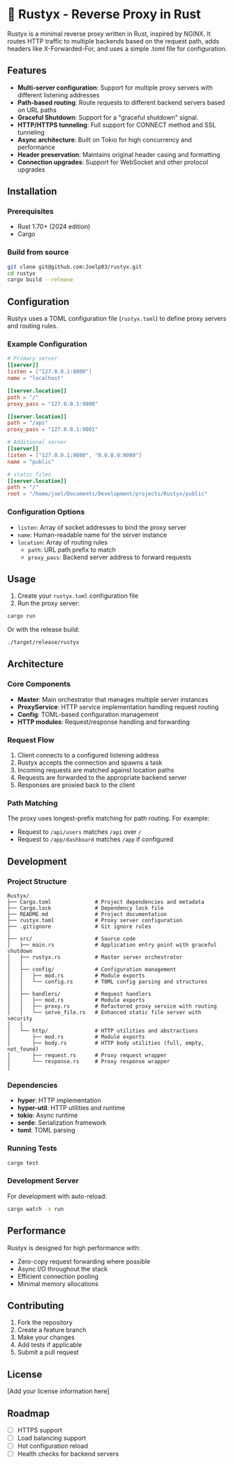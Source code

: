 # 🦀 Rustyx - Reverse Proxy in Rust

Rustyx is a minimal reverse proxy written in Rust, inspired by NGINX. It routes HTTP traffic to multiple backends based on the request path, adds headers like X-Forwarded-For, and uses a simple .toml file for configuration.

## Features

- **Multi-server configuration**: Support for multiple proxy servers with different listening addresses
- **Path-based routing**: Route requests to different backend servers based on URL paths
- **Graceful Shutdown**:  Support for a "graceful shutdown" signal.
- **HTTP/HTTPS tunneling**: Full support for CONNECT method and SSL tunneling
- **Async architecture**: Built on Tokio for high concurrency and performance
- **Header preservation**: Maintains original header casing and formatting
- **Connection upgrades**: Support for WebSocket and other protocol upgrades

## Installation

### Prerequisites

- Rust 1.70+ (2024 edition)
- Cargo

### Build from source

```bash
git clone git@github.com:Joelp03/rustyx.git
cd rustyx
cargo build --release
```

## Configuration

Rustyx uses a TOML configuration file (`rustyx.toml`) to define proxy servers and routing rules.

### Example Configuration

```toml
# Primary server
[[server]]
listen = ["127.0.0.1:8000"]
name = "localhost"

[[server.location]]
path = "/"
proxy_pass = "127.0.0.1:9000"

[[server.location]]
path = "/api"
proxy_pass = "127.0.0.1:9001"

# Additional server
[[server]]
listen = ["127.0.0.1:8080", "0.0.0.0:8080"]
name = "public"

# static files
[[server.location]]
path = "/"
root = "/home/joel/Documents/Development/projects/Rustyx/public"
```

### Configuration Options

- `listen`: Array of socket addresses to bind the proxy server
- `name`: Human-readable name for the server instance
- `location`: Array of routing rules
  - `path`: URL path prefix to match
  - `proxy_pass`: Backend server address to forward requests

## Usage

1. Create your `rustyx.toml` configuration file
2. Run the proxy server:

```bash
cargo run
```

Or with the release build:

```bash
./target/release/rustyx
```

## Architecture

### Core Components

- **Master**: Main orchestrator that manages multiple server instances
- **ProxyService**: HTTP service implementation handling request routing
- **Config**: TOML-based configuration management
- **HTTP modules**: Request/response handling and forwarding

### Request Flow

1. Client connects to a configured listening address
2. Rustyx accepts the connection and spawns a task
3. Incoming requests are matched against location paths
4. Requests are forwarded to the appropriate backend server
5. Responses are proxied back to the client

### Path Matching

The proxy uses longest-prefix matching for path routing. For example:
- Request to `/api/users` matches `/api` over `/`
- Request to `/app/dashboard` matches `/app` if configured

## Development

### Project Structure

```
Rustyx/
├── Cargo.toml              # Project dependencies and metadata
├── Cargo.lock              # Dependency lock file
├── README.md               # Project documentation
├── rustyx.toml             # Proxy server configuration
├── .gitignore              # Git ignore rules
│
├── src/                    # Source code
│   ├── main.rs             # Application entry point with graceful shutdown
│   ├── rustyx.rs           # Master server orchestrator
│   │
│   ├── config/             # Configuration management
│   │   ├── mod.rs          # Module exports
│   │   └── config.rs       # TOML config parsing and structures
│   │
│   ├── handlers/           # Request handlers
│   │   ├── mod.rs          # Module exports
│   │   ├── proxy.rs        # Refactored proxy service with routing
│   │   └── serve_file.rs   # Enhanced static file server with security
│   │
│   └── http/               # HTTP utilities and abstractions
│       ├── mod.rs          # Module exports
│       ├── body.rs         # HTTP body utilities (full, empty, not_found)
│       ├── request.rs      # Proxy request wrapper
│       └── response.rs     # Proxy response wrapper
│
```

### Dependencies

- **hyper**: HTTP implementation
- **hyper-util**: HTTP utilities and runtime
- **tokio**: Async runtime
- **serde**: Serialization framework
- **toml**: TOML parsing

### Running Tests

```bash
cargo test
```

### Development Server

For development with auto-reload:

```bash
cargo watch -x run
```

## Performance

Rustyx is designed for high performance with:
- Zero-copy request forwarding where possible
- Async I/O throughout the stack
- Efficient connection pooling
- Minimal memory allocations

## Contributing

1. Fork the repository
2. Create a feature branch
3. Make your changes
4. Add tests if applicable
5. Submit a pull request

## License

[Add your license information here]

## Roadmap

- [ ] HTTPS support
- [ ] Load balancing support
- [ ] Hot configuration reload
- [ ] Health checks for backend servers
